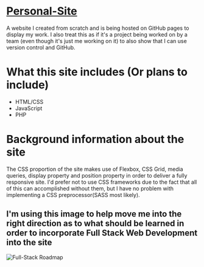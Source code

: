 # [Personal-Site](https://harrisj09.github.io/personal-site/)
 A website I created from scratch and is being hosted on GitHub pages to display my work. I also treat this as if it's a project being worked on by a team (even though it's just me working on it) to also show that I can use version control and GitHub.

 # What this site includes (Or plans to include)
 - HTML/CSS
 - JavaScript
 - PHP

# Background information about the site
 The CSS proportion of the site makes use of Flexbox, CSS Grid, media queries, display property and position property in order to deliver a fully responsive site. I'd prefer not to use CSS frameworks due to the fact that all of this can accomplished without them, but I have no problem with implementing a CSS preprocessor(SASS most likely).



## I'm using this image to help move me into the right direction as to what should be learned in order to incorporate Full Stack Web Development into the site 
![Full-Stack Roadmap](https://www.freecodecamp.org/news/content/images/2019/06/2019-roadmap-0-1.png)
